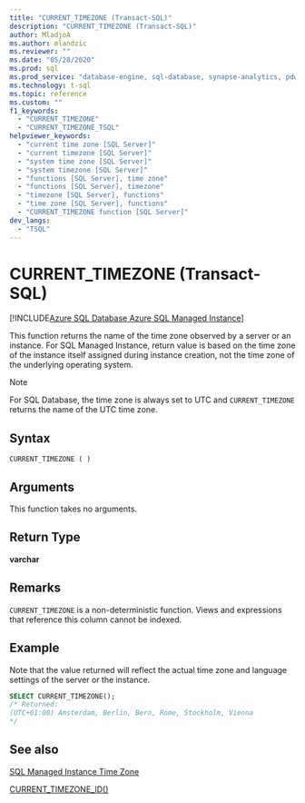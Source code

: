 ```yaml
---
title: "CURRENT_TIMEZONE (Transact-SQL)"
description: "CURRENT_TIMEZONE (Transact-SQL)"
author: MladjoA
ms.author: mlandzic
ms.reviewer: ""
ms.date: "05/28/2020"
ms.prod: sql
ms.prod_service: "database-engine, sql-database, synapse-analytics, pdw"
ms.technology: t-sql
ms.topic: reference
ms.custom: ""
f1_keywords:
  - "CURRENT_TIMEZONE"
  - "CURRENT_TIMEZONE_TSQL"
helpviewer_keywords:
  - "current time zone [SQL Server]"
  - "current timezone [SQL Server]"
  - "system time zone [SQL Server]"
  - "system timezone [SQL Server]"
  - "functions [SQL Server], time zone"
  - "functions [SQL Server], timezone"
  - "timezone [SQL Server], functions"
  - "time zone [SQL Server], functions"
  - "CURRENT_TIMEZONE function [SQL Server]"
dev_langs:
  - "TSQL"
---
```

# CURRENT_TIMEZONE (Transact-SQL)

[!INCLUDE[Azure SQL Database Azure SQL Managed Instance](../../includes/applies-to-version/asdb-asdbmi.md)]

This function returns the name of the time zone observed by a server or an instance. For SQL Managed Instance, return value is based on the time zone of the instance itself assigned during instance creation, not the time zone of the underlying operating system.
  
> [!NOTE]  
> For SQL Database, the time zone is always set to UTC and `CURRENT_TIMEZONE` returns the name of the UTC time zone.
  
## Syntax  
  
```syntaxsql
CURRENT_TIMEZONE ( )  
```
  
## Arguments

This function takes no arguments.
  
## Return Type  

**varchar**
  
## Remarks  

`CURRENT_TIMEZONE` is a non-deterministic function. Views and expressions that reference this column cannot be indexed.
  
## Example

Note that the value returned will reflect the actual time zone and language settings of the server or the instance.

```sql
SELECT CURRENT_TIMEZONE();  
/* Returned:  
(UTC+01:00) Amsterdam, Berlin, Bern, Rome, Stockholm, Vienna 
*/
```  
  
## See also

[SQL Managed Instance Time Zone](/azure/sql-database/sql-database-managed-instance-timezone)

[CURRENT_TIMEZONE_ID()](./current-timezone-id-transact-sql.md)
